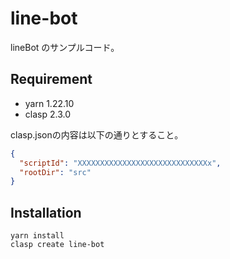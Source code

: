 # line-bot
lineBot のサンプルコード。

## Requirement
- yarn 1.22.10
- clasp 2.3.0

clasp.jsonの内容は以下の通りとすること。
```json
{
  "scriptId": "XXXXXXXXXXXXXXXXXXXXXXXXXXXXXx",
  "rootDir": "src"
}
```

## Installation
```
yarn install
clasp create line-bot
```
